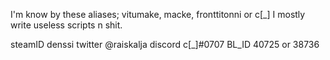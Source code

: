I'm know by these aliases; vitumake, macke, fronttitonni or c[_]
I mostly write useless scripts n shit.

steamID denssi
twitter @raiskalja
discord c[_]#0707
BL_ID 40725 or 38736
